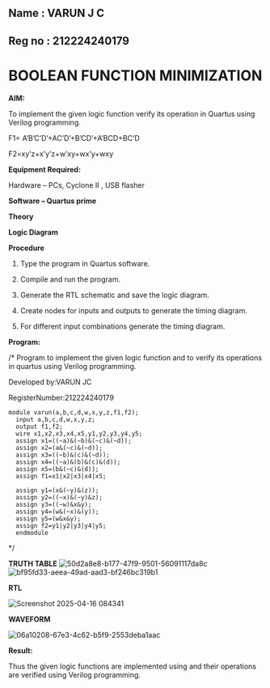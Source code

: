 ## Name : VARUN J C 
## Reg no : 212224240179
# BOOLEAN FUNCTION MINIMIZATION

**AIM:**

To implement the given logic function verify its operation in Quartus using Verilog programming.

F1= A’B’C’D’+AC’D’+B’CD’+A’BCD+BC’D 

F2=xy’z+x’y’z+w’xy+wx’y+wxy

**Equipment Required:**

Hardware – PCs, Cyclone II , USB flasher

**Software – Quartus prime**

**Theory**

**Logic Diagram**

**Procedure**

1.	Type the program in Quartus software.

2.	Compile and run the program.

3.	Generate the RTL schematic and save the logic diagram.

4.	Create nodes for inputs and outputs to generate the timing diagram.

5.	For different input combinations generate the timing diagram.


**Program:**

/* 
Program to implement the given logic function and to verify its operations in quartus using Verilog programming. 

Developed by:VARUN JC  

RegisterNumber:212224240179
```
module varun(a,b,c,d,w,x,y,z,f1,f2);
  input a,b,c,d,w,x,y,z;
  output f1,f2;
  wire x1,x2,x3,x4,x5,y1,y2,y3,y4,y5;
  assign x1=((~a)&(~b)&(~c)&(~d));
  assign x2=(a&(~c)&(~d));
  assign x3=((~b)&(c)&(~d));
  assign x4=((~a)&(b)&(c)&(d));
  assign x5=(b&(~c)&(d));
  assign f1=x1|x2|x3|x4|x5;
  
  assign y1=(x&(~y)&(z));
  assign y2=((~x)&(~y)&z);
  assign y3=((~w)&x&y);
  assign y4=(w&(~x)&(y));
  assign y5=(w&x&y);
  assign f2=y1|y2|y3|y4|y5;
  endmodule
```
*/


**TRUTH TABLE**
![50d2a8e8-b177-47f9-9501-56091117da8c](https://github.com/user-attachments/assets/1af1a780-2863-41a7-8fba-1fd553c7618c)
![bf95fd33-aeea-49ad-aad3-bf246bc319b1](https://github.com/user-attachments/assets/66f485b5-8f60-4597-8b16-fdf98069a962)

**RTL**

![Screenshot 2025-04-16 084341](https://github.com/user-attachments/assets/fe7fc7c0-8d0a-428a-b5c3-a2a6dc6310aa)

**WAVEFORM**

![06a10208-67e3-4c62-b5f9-2553deba1aac](https://github.com/user-attachments/assets/e3f247ea-7df4-4bdf-a025-a95f241e72fc)

**Result:**

Thus the given logic functions are implemented using and their operations are verified using Verilog programming.

